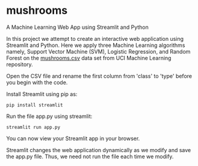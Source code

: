 # mushrooms
A Machine Learning Web App using Streamlit and Python

In this project we attempt to create an interactive web application using Streamlit and Python. Here we apply three Machine Learning algorithms namely, Support Vector Machine (SVM), Logistic Regression, and Random Forest on the [mushrooms.csv](https://www.kaggle.com/uciml/mushroom-classification) data set from UCI Machine Learning repository.

Open the CSV file and rename the first column from 'class' to 'type' before you begin with the code.

Install Streamlit using pip as:
```
pip install streamlit
```
Run the file app.py using streamlit:
```
streamlit run app.py
```
You can now view your Streamlit app in your browser.

Streamlit changes the web application dynamically as we modify and save the app.py file. Thus, we need not run the file each time we modify.
